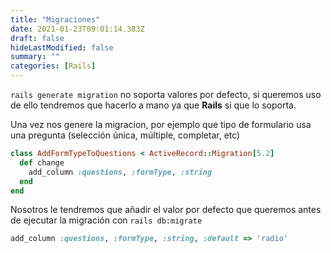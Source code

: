 ```yaml
---
title: "Migraciones"
date: 2021-01-23T09:01:14.383Z
draft: false
hideLastModified: false
summary: ""
categories: [Rails]
---
```



  `rails generate migration` no soporta valores por defecto, si queremos uso de
  ello tendremos que hacerlo a mano ya que __Rails__ si que lo soporta.

  Una vez nos genere la migracion, por ejemplo que tipo de formulario usa una
  pregunta (selección única, múltiple, completar, etc)

```ruby
class AddFormTypeToQuestions < ActiveRecord::Migration[5.2]
  def change
    add_column :questions, :formType, :string
  end
end
```

  Nosotros le tendremos que añadir el valor por defecto que queremos antes de
  ejecutar la migración con `rails db:migrate`

```ruby
add_column :questions, :formType, :string, :default => 'radio'
```

[post-default]: https://stackoverflow.com/a/6168127/5732392


